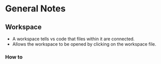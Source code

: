 # General Notes

## Workspace

- A workspace tells vs code that files within it are connected.
- Allows the workspace to be opened by clicking on the workspace file.

### How to